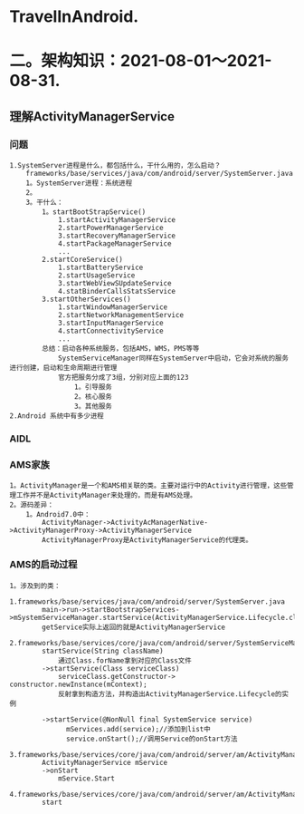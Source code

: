 # TravelInAndroid.
# 二。架构知识：2021-08-01～2021-08-31.

## 理解ActivityManagerService
### 问题
    1.SystemServer进程是什么，都包括什么，干什么用的，怎么启动？
        frameworks/base/services/java/com/android/server/SystemServer.java
        1。SystemServer进程：系统进程
        2。
        3。干什么：
            1。startBootStrapService()
                1.startActivityManagerService
                2.startPowerManagerService
                3.startRecoveryManagerService
                4.startPackageManagerService
                ...
            2.startCoreService()
                1.startBatteryService
                2.startUsageService
                3.startWebViewSUpdateService
                4.statBinderCallsStatsService
            3.startOtherServices()
                1.startWindowManagerService
                2.startNetworkManagementService
                3.startInputManagerService
                4.startConnectivityService
                ...
            总结：启动各种系统服务，包括AMS，WMS，PMS等等
                SystemServiceManager同样在SystemServer中启动，它会对系统的服务进行创建，启动和生命周期进行管理
                官方把服务分成了3组，分别对应上面的123
                    1。引导服务
                    2。核心服务
                    3。其他服务
    2.Android 系统中有多少进程
###
### AIDL
### AMS家族
    1。ActivityManager是一个和AMS相关联的类。主要对运行中的Activity进行管理，这些管理工作并不是ActivityManager来处理的，而是有AMS处理。
    2。源码差异：
        1。Android7.0中：
            ActivityManager->ActivityAcManagerNative->ActivityManagerProxy->ActivityManagerService
            ActivityManagerProxy是ActivityManagerService的代理类。
### AMS的启动过程
    1。涉及到的类：
        1.frameworks/base/services/java/com/android/server/SystemServer.java
            main->run->startBootstrapServices->mSystemServiceManager.startService(ActivityManagerService.Lifecycle.class).getService()
            getService实际上返回的就是ActivityManagerService
        2.frameworks/base/services/core/java/com/android/server/SystemServiceManager.java
            startService(String className)
                通过Class.forName拿到对应的Class文件
            ->startService(Class serviceClass)
                serviceClass.getConstructor-> constructor.newInstance(mContext);
                反射拿到构造方法，并构造出ActivityManagerService.Lifecycle的实例

            ->startService(@NonNull final SystemService service)
                  mServices.add(service);//添加到list中
                  service.onStart();//调用Service的onStart方法
        3.frameworks/base/services/core/java/com/android/server/am/ActivityManagerService.LifeCycle
            ActivityManagerService mService
            ->onStart
                mService.Start
        4.frameworks/base/services/core/java/com/android/server/am/ActivityManagerService
            start





